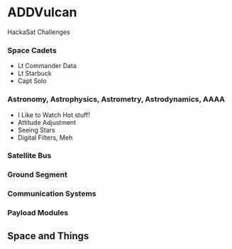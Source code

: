 # ADDVulcan
HackaSat Challenges 

### Space Cadets

- Lt Commander Data 
- Lt Starbuck 
- Capt Solo 
### Astronomy, Astrophysics, Astrometry, Astrodynamics, AAAA

- I Like to Watch Hot stuff! 
- Attitude Adjustment 
- Seeing Stars 
- Digital Filters, Meh

### Satellite Bus

### Ground Segment

### Communication Systems

### Payload Modules

## Space and Things
